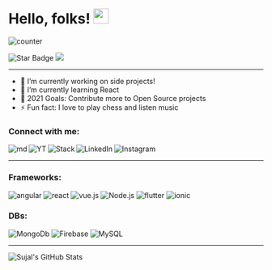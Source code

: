 # Hello, folks! <img src="https://raw.githubusercontent.com/MartinHeinz/MartinHeinz/master/wave.gif" width="30px">

![counter](https://enw4zvq5ga1ahs6.m.pipedream.net)

<img src="https://img.shields.io/static/v1?label=%F0%9F%8C%9F&message=If%20Useful&style=style=flat&color=BC4E99" alt="Star Badge"/> <a href="https://twitter.com/sujalsh71700110" ><img src="https://img.shields.io/twitter/follow/sujalsh71700110.svg?style=social" /></a>

---

- 🔭 I’m currently working on side projects!
- 🌱 I’m currently learning React
- 🥅 2021 Goals: Contribute more to Open Source projects
- ⚡ Fun fact: I love to play chess and listen music

### Connect with me:

[<img align="left" alt="md" src="https://img.shields.io/badge/Medium-12100E?style=for-the-badge&logo=medium&logoColor=white" />][medium]
[<img align="left" alt="YT" src="https://img.shields.io/badge/YouTube-FF0000?style=for-the-badge&logo=youtube&logoColor=white" />][yt]
[<img align="left" alt="Stack" src="https://img.shields.io/badge/Stack_Overflow-FE7A16?style=for-the-badge&logo=stack-overflow&logoColor=white" />][stack]
[<img align="left" alt="LinkedIn" src="https://img.shields.io/badge/LinkedIn-0077B5?style=for-the-badge&logo=linkedin&logoColor=white" />][linkedin]
[<img align="left" alt="Instagram" src="https://img.shields.io/badge/Instagram-E4405F?style=for-the-badge&logo=instagram&logoColor=white" />][instagram]
<br>

---

### Frameworks:

<img alt="angular" src="https://img.shields.io/badge/Angular-DD0031?style=for-the-badge&logo=angular&logoColor=white" /> <img alt="react" src="https://img.shields.io/badge/React-20232A?style=for-the-badge&logo=react&logoColor=61DAFB" /> <img alt="vue.js" src="https://img.shields.io/badge/Vue.js-35495E?style=for-the-badge&logo=vue-dot-js&logoColor=4FC08D" /> <img alt="Node.js" src="https://img.shields.io/badge/Node.js-43853D?style=for-the-badge&logo=node-dot-js&logoColor=white"> <img alt="flutter" src="https://img.shields.io/badge/Flutter-02569B?style=for-the-badge&logo=flutter&logoColor=white" /> <img alt="ionic" src="https://img.shields.io/badge/Ionic-3880FF?style=for-the-badge&logo=ionic&logoColor=white" />

### DBs:

<img alt="MongoDb" src="https://img.shields.io/badge/MongoDB-4EA94B?style=for-the-badge&logo=mongodb&logoColor=white"> <img alt="Firebase" src="https://img.shields.io/badge/firebase-ffca28?style=for-the-badge&logo=firebase&logoColor=black"> <img alt="MySQL" src="https://img.shields.io/badge/MySQL-00000F?style=for-the-badge&logo=mysql&logoColor=white">

---

<img align="center" src="https://github-readme-stats.vercel.app/api?username=SujalShah3234&show_icons=true&hide_border=true&count_private=true&include_all_commits=true&theme=midnight-purple" alt="Sujal's GitHub Stats" />



[medium]: https://shahc9437.medium.com
[yt]: https://www.youtube.com/channel/UCfZG_FYYf-jJb1qki_6wO5Q
[stack]: https://stackoverflow.com/users/15358635/sujal-shah
[instagram]: https://www.instagram.com/sujal_shah10
[linkedin]: https://www.linkedin.com/in/sujal-shah-26127620b
